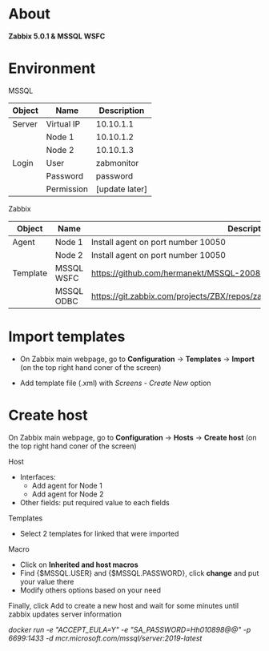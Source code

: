 # About

**Zabbix 5.0.1 & MSSQL WSFC**

# Environment

MSSQL

| Object      | Name           | Description                       |
|-------------|----------------|-----------------------------------|
| Server      | Virtual IP     | 10.10.1.1                         |
|             | Node 1         | 10.10.1.2                         |
|             | Node 2         | 10.10.1.3                         |
| Login       | User           | zabmonitor                       |
|             | Password       | password                          |
|             | Permission     | [update later]                    |

Zabbix

| Object      | Name           | Description                                                                     |
|-------------|----------------|---------------------------------------------------------------------------------|
| Agent       | Node 1         | Install agent on port number 10050                                              |
|             | Node 2         | Install agent on port number 10050                                              |
| Template    | MSSQL WSFC     | https://github.com/hermanekt/MSSQL-2008-2016-Multi-instance-with-WSFC           |
|             | MSSQL ODBC     | https://git.zabbix.com/projects/ZBX/repos/zabbix/browse/templates/db/mssql_odbc |

# Import templates

* On Zabbix main webpage, go to **Configuration** -> **Templates** -> **Import** (on the top right hand coner of the screen)

* Add template file (.xml) with *Screens - Create New* option

# Create host

On Zabbix main webpage, go to **Configuration** -> **Hosts** -> **Create host** (on the top right hand coner of the screen)

Host

* Interfaces:
    * Add agent for Node 1
	* Add agent for Node 2
* Other fields: put required value to each fields

Templates

* Select 2 templates for linked that were imported


Macro

* Click on **Inherited and host macros**
* Find {$MSSQL.USER} and {$MSSQL.PASSWORD}, click **change** and put your value there
* Modify others options based on your need 

Finally, click Add to create a new host and wait for some minutes until zabbix updates server information



 *docker run -e "ACCEPT_EULA=Y" -e "SA_PASSWORD=Hh010898@@" -p 6699:1433 -d mcr.microsoft.com/mssql/server:2019-latest*